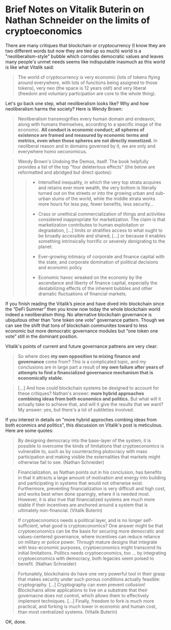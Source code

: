 # Brief Notes on Vitalik Buterin on Nathan Schneider on the limits of cryptoeconomics

There are many critiques  that blockchain or cryptocurrency (I know they are two different words but now they are tied up so much) world is a  "neoliberalism-style" bubble which corrodes democratic values and leaves many people's unmet needs seems like indisputable inasmuch as this world is like what Vitalik said:

> The world of cryptocurrency is very economic (lots of tokens flying around everywhere, with lots of functions being assigned to those tokens), very neo (the space is 12 years old!) and very liberal (freedom and voluntary participation are core to the whole thing). 

Let's go back one step, what neoliberalism looks like? Why and how neoliberalism harms the society? Here is Wendy Brown:
> Neoliberalism transmogrifies every human domain and endeavor, along with humans themselves, according to a specific image of the economic. **All conduct is economic conduct; all spheres of existence are framed and measured by economic terms and metrics, even when those spheres are not directly monetized.** In neoliberal reason and in domains governed by it, we are only and everywhere homo oeconomicus.

> Wendy Brown's Undoing the Demos, itself. The book helpfully provides a list of the top "four deleterious effects" (the below are reformatted and abridged but direct quotes):
>
>
>> * Intensified inequality, in which the very top strata acquires and retains ever more wealth, the very bottom is literally turned out on the streets or into the growing urban and sub-urban slums of the world, while the middle strata works more hours for less pay, fewer benefits, less security...
>>
>> * Crass or unethical commercialization of things and activities considered inappropriate for marketization. The claim is that marketization contributes to human exploitation or degradation, [...] limits or stratifies access to what ought to be broadly accessible and shared, [...] or because it enables something intrinsically horrific or severely denigrating to the planet.
>>
>> * Ever-growing intimacy of corporate and finance capital with the state, and corporate domination of political decisions and economic policy
>>
>> * Economic havoc wreaked on the economy by the ascendance and liberty of finance capital, especially the destabilizing effects of the inherent bubbles and other dramatic fluctuations of financial markets.


If you finish reading the Vitalik’s piece and have dived into blockchain since the “DeFi Summer” then you know now today the whole blockchain world indeed a neoliberalism thing. No alternative blockchain governance is ubiquitous other than “one token one vote” governance pattern. Though we can see the shift that tons of blockchain communites toward to less economic but more democratic governance modules but “one token one vote” still in the dominant position.

Vitalik's points of current and future  governance pattrens are very clear:

> So where does **my own opposition to mixing finance and governance** come from? This is a complicated topic, and my conclusions are in large part a result of **my own failure after years of attempts to find a financialized governance mechanism that is economically stable.**


> [...] And how could blockchain systems be designed to account for these critiques? Nathan's answer: **more hybrid approaches combining ideas from both economics and politics.** But what will it actually take to achieve that, and will it give the results that we want? My answer: yes, but there's a lot of subtleties involved.

If you interest in details on "more hybrid approches combing ideas from both econmics and politics", this discussion on Vitalik's post is meticulous. Here are some quotes:

> By designing democracy into the base-layer of the system, it is possible to overcome the kinds of limitations that cryptoeconomics is vulnerable to, such as by counteracting plutocracy with mass participation and making visible the externalities that markets might otherwise fail to see. (Nathan Schneider)

> Financialization, as Nathan points out in his conclusion, has benefits in that it attracts a large amount of motivation and energy into building and participating in systems that would not otherwise exist. Furthermore, preventing financialization is very difficult and high cost, and works best when done sparingly, where it is needed most. However, it is also true that financialized systems are much more stable if their incentives are anchored around a system that is ultimately non-financial. (Vitalik Buterin)

> If cryptoeconomics needs a political layer, and is no longer self-sufficient, what good is cryptoeconomics? One answer might be that cryptoeconomics can be the basis for securing more democratic and values-centered governance, where incentives can reduce reliance on military or police power. Through mature designs that integrate with less-economic purposes, cryptoeconomics might transcend its initial limitations. Politics needs cryptoeconomics, too ... by integrating cryptoeconomics with democracy, both legacies seem poised to benefit. (Nathan Schneider)



> Fortunately, blockchains do have one very powerful tool in their grasp that makes security under such porous conditions actually feasible: cryptography. [...] Cryptography can even prevent collusion! Blockchains allow applications to live on a substrate that their governacne does not control, which allows them to effectively implement techniques. [...] Finally, freedom to fork is much more practical, and forking is much lower in economic and human cost, than most centralized systems. (Vitalik Buterin)



OK, done.
